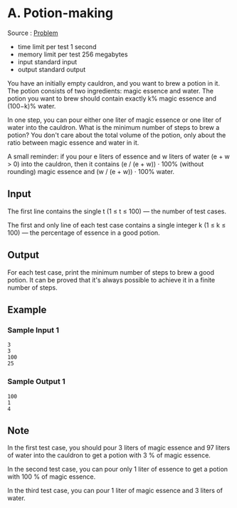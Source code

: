 # A. Potion-making

Source : [Problem](https://codeforces.com/problemset/problem/1525/A)

- time limit per test 1 second
- memory limit per test 256 megabytes
- input standard input
- output standard output

You have an initially empty cauldron, and you want to brew a potion in it. The potion consists of two ingredients: magic essence and water. The potion you want to brew should contain exactly k%
magic essence and (100−k)% water.

In one step, you can pour either one liter of magic essence or one liter of water into the cauldron. What is the minimum number of steps to brew a potion? You don't care about the total volume of the potion, only about the ratio between magic essence and water in it.

A small reminder: if you pour e liters of essence and w liters of water (e + w > 0) into the cauldron, then it contains (e / (e + w)) ⋅ 100% (without rounding) magic essence and (w / (e + w)) ⋅ 100% water.

## Input

The first line contains the single t (1 ≤ t ≤ 100) — the number of test cases.

The first and only line of each test case contains a single integer k (1 ≤ k ≤ 100) — the percentage of essence in a good potion.

## Output

For each test case, print the minimum number of steps to brew a good potion. It can be proved that it's always possible to achieve it in a finite number of steps.

## Example

### Sample Input 1

    3
    3
    100
    25

### Sample Output 1

    100
    1
    4

## Note

In the first test case, you should pour 3
liters of magic essence and 97
liters of water into the cauldron to get a potion with 3 %
of magic essence.

In the second test case, you can pour only 1
liter of essence to get a potion with 100 %
of magic essence.

In the third test case, you can pour 1
liter of magic essence and 3
liters of water.

